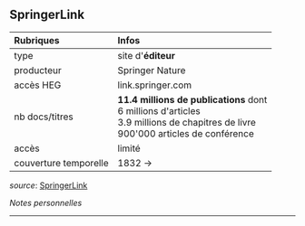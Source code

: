 ## SpringerLink

| Rubriques | Infos |
| :-------- | :---- |
| type | site d'**éditeur** |
| producteur | Springer Nature |
| accès HEG | link.springer.com |
| nb docs/titres | **11.4 millions de publications** dont <br/>6 millions d'articles <br/>3.9 millions de chapitres de livre <br/>900'000 articles de conférence <br/> |
| accès | limité |
| couverture temporelle | 1832 -> |

*source*: [SpringerLink](https://link.springer.com)   

*Notes personnelles*

---

